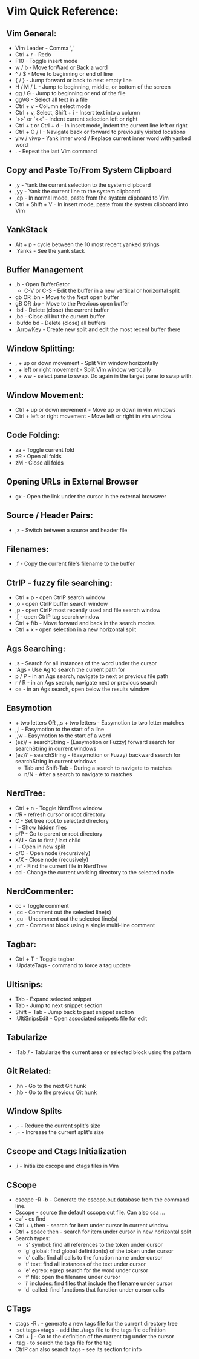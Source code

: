 Vim Quick Reference:
=======================

## Vim General:
* Vim Leader - Comma ','
* Ctrl + r - Redo
* F10 - Toggle insert mode
* w / b - Move forWard or Back a word
* ^ / $ - Move to beginning or end of line
* { / } - Jump forward or back to next empty line
* H / M / L - Jump to beginning, middle, or bottom of the screen
* gg / G - Jump to beginning or end of the file
* ggVG - Select all text in a file
* Ctrl + v - Column select mode
* Ctrl + v, Select, Shift + i - Insert text into a column
* '>>' or '<<' - Indent current selection left or right
* Ctrl + t or Ctrl + d - In insert mode, indent the current line left or right
* Ctrl + O / I - Navigate back or forward to previously visited locations
* yiw / viwp - Yank inner word / Replace current inner word with yanked word
* . - Repeat the last Vim command

## Copy and Paste To/From System Clipboard
* ,y - Yank the current selection to the system clipboard
* ,yy - Yank the current line to the system clipboard
* ,cp - In normal mode, paste from the system clipboard to Vim
* Ctrl + Shift + V - In insert mode, paste from the system clipboard into Vim

## YankStack
* Alt + p - cycle between the 10 most recent yanked strings
* :Yanks - See the yank stack

## Buffer Management
* ,b - Open BufferGator
  * C-V or C-S - Edit the buffer in a new vertical or horizontal split
* gb OR :bn - Move to the Next open buffer
* gB OR :bp - Move to the Previous open buffer
* :bd - Delete (close) the current buffer
* ,bc - Close all but the current buffer
* :bufdo bd - Delete (close) all buffers
* ,ArrowKey - Create new split and edit the most recent buffer there

## Window Splitting:
* , + up or down movement - Split Vim window horizontally
* , + left or right movement - Split Vim window vertically
* , + ww - select pane to swap.  Do again in the target pane to swap with.

## Window Movement:
* Ctrl + up or down movement - Move up or down in vim windows
* Ctrl + left or right movement - Move left or right in vim window

## Code Folding:
* za - Toggle current fold
* zR - Open all folds
* zM - Close all folds

## Opening URLs in External Browser
* gx - Open the link under the cursor in the external browswer

## Source / Header Pairs:
* ,z - Switch between a source and header file

## Filenames:
* ,f - Copy the current file's filename to the buffer

## CtrlP - fuzzy file searching:
* Ctrl + p - open CtrlP search window
* ,o - open CtrlP buffer search window
* ,p - open CtrlP most recently used and file search window
* ,[ - open CtrlP tag search window
* Ctrl + f/b - Move forward and back in the search modes
* Ctrl + x - open selection in a new horizontal split

## Ags Searching:
* ,s - Search for all instances of the word under the cursor
* :Ags <searchStr> - Use Ag to search the current path for <searchStr>
* p / P - in an Ags search, navigate to next or previous file path
* r / R - in an Ags search, navigate next or previous search
* oa - in an Ags search, open below the results window

## Easymotion
* <space> + two letters OR ,,s + two letters - Easymotion to two letter matches
* ,,l - Easymotion to the start of a line
* ,,w - Easymotion to the start of a word
* (ez)/ + searchString - (Easymotion or Fuzzy) forward search for searchString in current windows
* (ez)? + searchString - (Easymotion or Fuzzy) backward search for searchString in current windows
  * Tab and Shift-Tab - During a search to navigate to matches 
  * n/N - After a search to navigate to matches

## NerdTree:
* Ctrl + n - Toggle NerdTree window
* r/R - refresh cursor or root directory
* C - Set tree root to selected directory
* I - Show hidden files
* p/P - Go to parent or root directory
* K/J - Go to first / last child
* i - Open in new split
* o/O - Open node (recursively)
* x/X - Close node (recusively)
* ,nf - Find the current file in NerdTree
* cd - Change the current working directory to the selected node

## NerdCommenter:
* cc - Toggle comment
* ,cc - Comment out the selected line(s)
* ,cu - Uncomment out the selected line(s)
* ,cm - Comment block using a single multi-line comment

## Tagbar:
* Ctrl + T - Toggle tagbar
* :UpdateTags - command to force a tag update

## Ultisnips:
* Tab - Expand selected snippet
* Tab - Jump to next snippet section
* Shift + Tab - Jump back to past snippet section
* :UltiSnipsEdit - Open associated snippets file for edit

## Tabularize
* :Tab /<Pattern> - Tabularize the current area or selected block using the pattern

## Git Related:
* ,hn - Go to the next Git hunk
* ,hb - Go to the previous Git hunk

## Window Splits
* ,- - Reduce the current split's size
* ,= - Increase the current split's size

## Cscope and Ctags Initialization
* ,i - Initialize cscope and ctags files in Vim

## CScope
* cscope -R -b - Generate the cscope.out database from the command line.
* Cscope - source the default cscope.out file.  Can also csa <databaseFile>...
* csf <searchType> <searchItem> - cs find <searchType> <searchItem>
* Ctrl + \ then <searchType> - search for item under cursor in current window
* Ctrl + space then <searchType> - search for item under cursor in new horizontal split
* Search types:
  * 's'   symbol: find all references to the token under cursor
  * 'g'   global: find global definition(s) of the token under cursor
  * 'c'   calls:  find all calls to the function name under cursor
  * 't'   text:   find all instances of the text under cursor
  * 'e'   egrep:  egrep search for the word under cursor
  * 'f'   file:   open the filename under cursor
  * 'i'   includes: find files that include the filename under cursor
  * 'd'   called: find functions that function under cursor calls

## CTags
* ctags -R . - generate a new tags file for the current directory tree
* :set tags+=tags - add the ./tags file to the tags file definition
* Ctrl + ] - Go to the definition of the current tag under the cursor
* :tag <tagName> - to search the tags file for the tag
* CtrlP can also search tags - see its section for info
